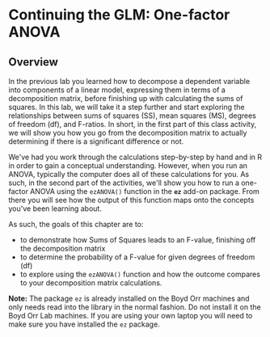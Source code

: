 
# Continuing the GLM: One-factor ANOVA

## Overview

In the previous lab you learned how to decompose a dependent variable into components of a linear model, expressing them in terms of a decomposition matrix, before finishing up with calculating the sums of squares. In this lab, we will take it a step further and start exploring the relationships between sums of squares (SS), mean squares (MS), degrees of freedom (df), and F-ratios.  In short, in the first part of this class activity, we will show you how you go from the decomposition matrix to actually determining if there is a significant difference or not.  

We've had you work through the calculations step-by-step by hand and in R in order to gain a conceptual understanding. However, when you run an ANOVA, typically the computer does all of these calculations for you. As such, in the second part of the activities, we'll show you how to run a one-factor ANOVA using the `ezANOVA()` function in the **`ez`** add-on package. From there you will see how the output of this function maps onto the concepts you've been learning about. 

As such, the goals of this chapter are to:

* to demonstrate how Sums of Squares leads to an F-value, finishing off the decomposition matrix
* to determine the probability of a F-value for given degrees of freedom (df)
* to explore using the `ezANOVA()` function and how the outcome compares to your decomposition matrix calculations.

**Note:** The package `ez` is already installed on the Boyd Orr machines and only needs read into the library in the normal fashion. Do not install it on the Boyd Orr Lab machines. If you are using your own laptop you will need to make sure you have installed the `ez` package.
